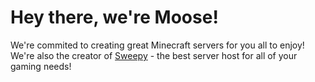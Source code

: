 # Hey there, we're Moose!
We're commited to creating great Minecraft servers for you all to enjoy! We're also the creator of [Sweepy](https://sweepy.uk) - the best server host for all of your gaming needs!

